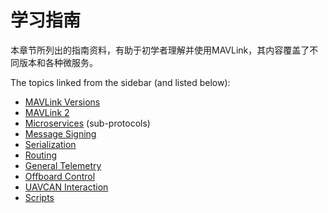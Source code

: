 # 学习指南

本章节所列出的指南资料，有助于初学者理解并使用MAVLink，其内容覆盖了不同版本和各种微服务。

The topics linked from the sidebar (and listed below):

* [MAVLink Versions](../guide/mavlink_version.md)
* [MAVLink 2](../guide/mavlink_2.md)
* [Microservices](../services/README.md) (sub-protocols)
* [Message Signing](../guide/message_signing.md)
* [Serialization](../guide/serialization.md)
* [Routing](../guide/routing.md)
* [General Telemetry](../guide/general_telemetry.md)
* [Offboard Control](../guide/offboard_control.md)
* [UAVCAN Interaction](../guide/uavcan_interaction.md)
* [Scripts](../guide/scripts.md)